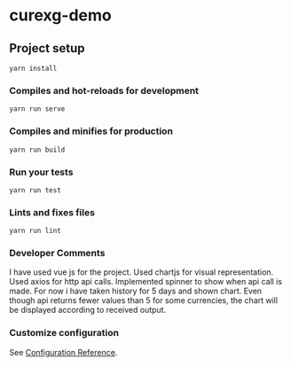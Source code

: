 # curexg-demo

## Project setup
```
yarn install
```

### Compiles and hot-reloads for development
```
yarn run serve
```

### Compiles and minifies for production
```
yarn run build
```

### Run your tests
```
yarn run test
```

### Lints and fixes files
```
yarn run lint
```

### Developer Comments

I have used vue js for the project. Used chartjs for visual representation.
Used axios for http api calls. Implemented  spinner to show when api call is made. For now i have taken history for 5 days and shown chart. Even though api returns fewer values than 5 for some currencies, the chart will be displayed according to received output. 


### Customize configuration
See [Configuration Reference](https://cli.vuejs.org/config/).
